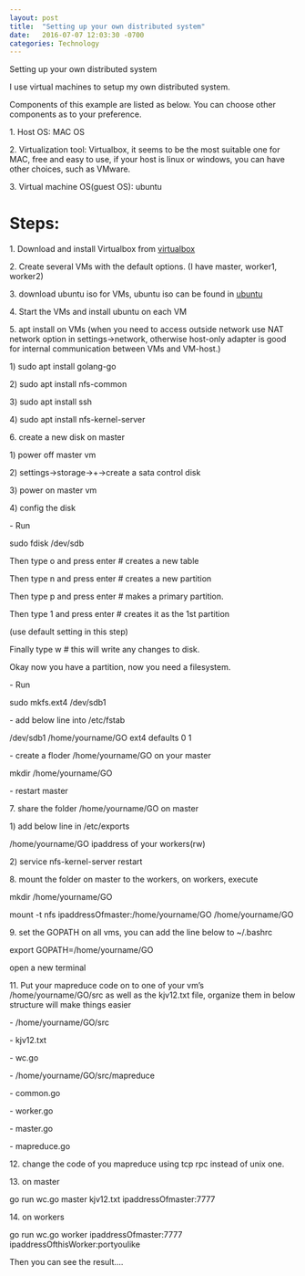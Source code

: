 ```yaml
---
layout: post
title:  "Setting up your own distributed system"
date:   2016-07-07 12:03:30 -0700
categories: Technology
---
```


<h>Setting up your own distributed system</h>

<p>I use virtual machines to setup my own distributed system.</p>
<p>Components of this example are listed as below. You can choose other components as
to your preference.</p>
<p>1. Host OS: MAC OS</p>
<p>2. Virtualization tool: Virtualbox, it seems to be the most suitable one for MAC, free and
easy to use, if your host is linux or windows, you can have other choices, such as
VMware.</p>
<p>3. Virtual machine OS(guest OS): ubuntu</p>


<h1>Steps:</h1>
<p>1. Download and install Virtualbox from <a href="https://www.virtualbox.org/">virtualbox</a> 
<p>2. Create several VMs with the default options. (I have master, worker1, worker2)
<p>3. download ubuntu iso for VMs, ubuntu iso can be found in <a href="http://www.ubuntu.com/download">ubuntu</a> </p>
<p>4. Start the VMs and install ubuntu on each VM</p>
<p>5. apt install on VMs (when you need to access outside network use NAT network
option in settings->network, otherwise host-only adapter is good for internal
communication between VMs and VM-host.)</p>
<p>1) sudo apt install golang-go</p>
<p>2) sudo apt install nfs-common</p>
<p>3) sudo apt install ssh</p>
<p>4) sudo apt install nfs-kernel-server</p>
<p>6. create a new disk on master</p>
<p>1) power off master vm</p>
<p>2) settings->storage->+->create a sata control disk</p>
<p>3) power on master vm</p>
<p>4) config the disk</p>
<p>- Run</p>
<p>sudo fdisk /dev/sdb</p>
<p>Then type o and press enter # creates a new table</p>
<p>Then type n and press enter # creates a new partition</p>
<p>Then type p and press enter # makes a primary partition.</p>
<p>Then type 1 and press enter # creates it as the 1st partition</p>
<p>(use default setting in this step)</p>
<p>Finally type w # this will write any changes to disk.</p>
<p>Okay now you have a partition, now you need a filesystem.</p>
<p>- Run</p>
<p>sudo mkfs.ext4 /dev/sdb1</p>
<p>- add below line into /etc/fstab</p>
<p>/dev/sdb1 /home/yourname/GO ext4 defaults 0 1</p>
<p>- create a floder /home/yourname/GO on your master</p>
<p>mkdir /home/yourname/GO</p>
<p>- restart master</p>
<p>7. share the folder /home/yourname/GO on master</p>
<p>1) add below line in /etc/exports</p>
<p>/home/yourname/GO ipaddress of your workers(rw)</p>
<p>2) service nfs-kernel-server restart</p>
<p>8. mount the folder on master to the workers, on workers, execute</p>
<p>mkdir /home/yourname/GO</p>
<p>mount -t nfs ipaddressOfmaster:/home/yourname/GO /home/yourname/GO</p>
<p>9. set the GOPATH on all vms, you can add the line below to ~/.bashrc</p>
<p>export GOPATH=/home/yourname/GO</p>
<p>open a new terminal</p>
<p>11. Put your mapreduce code on to one of your vm’s /home/yourname/GO/src as well
as the kjv12.txt file, organize them in below structure will make things easier</p>
<p>- /home/yourname/GO/src</p>
<p>- kjv12.txt</p>
<p>- wc.go</p>
<p>- /home/yourname/GO/src/mapreduce</p>
<p>- common.go</p>
<p>- worker.go</p>
<p>- master.go</p>
<p>- mapreduce.go</p>
<p>12. change the code of you mapreduce using tcp rpc instead of unix one.</p>
<p>13. on master</p>
<p>go run wc.go master kjv12.txt ipaddressOfmaster:7777</p>
<p>14. on workers</p>
<p>go run wc.go worker ipaddressOfmaster:7777 ipaddressOfthisWorker:portyoulike</p>
<p>Then you can see the result….</p>

